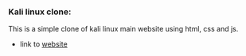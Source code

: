 ### Kali linux clone:

This is a simple clone of kali linux main website using html, css and js.

- link to [website](https://kali-landingpage.vercel.app/)
